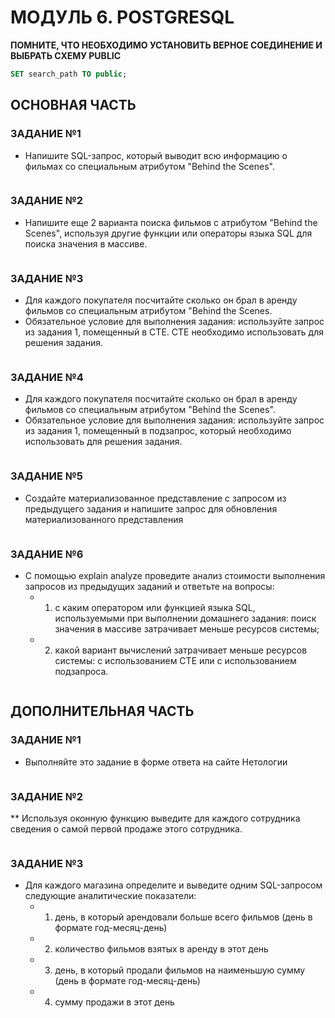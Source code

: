 # МОДУЛЬ 6. POSTGRESQL
**ПОМНИТЕ, ЧТО НЕОБХОДИМО УСТАНОВИТЬ ВЕРНОЕ СОЕДИНЕНИЕ И ВЫБРАТЬ СХЕМУ PUBLIC**
```SQL
SET search_path TO public;
```

## ОСНОВНАЯ ЧАСТЬ

### ЗАДАНИЕ №1
* Напишите SQL-запрос, который выводит всю информацию о фильмах со специальным атрибутом "Behind the Scenes".
```SQL

```

### ЗАДАНИЕ №2
* Напишите еще 2 варианта поиска фильмов с атрибутом "Behind the Scenes", используя другие функции или операторы языка SQL для поиска значения в массиве.
```SQL

```

### ЗАДАНИЕ №3
* Для каждого покупателя посчитайте сколько он брал в аренду фильмов со специальным атрибутом "Behind the Scenes.
* Обязательное условие для выполнения задания: используйте запрос из задания 1, помещенный в CTE. CTE необходимо использовать для решения задания.
```SQL

```

### ЗАДАНИЕ №4
* Для каждого покупателя посчитайте сколько он брал в аренду фильмов со специальным атрибутом "Behind the Scenes".
* Обязательное условие для выполнения задания: используйте запрос из задания 1, помещенный в подзапрос, который необходимо использовать для решения задания.
```SQL

```

### ЗАДАНИЕ №5
* Создайте материализованное представление с запросом из предыдущего задания и напишите запрос для обновления материализованного представления
```SQL

```

### ЗАДАНИЕ №6
* С помощью explain analyze проведите анализ стоимости выполнения запросов из предыдущих заданий и ответьте на вопросы:
  * 1. с каким оператором или функцией языка SQL, используемыми при выполнении домашнего задания: поиск значения в массиве затрачивает меньше ресурсов системы;
  * 2. какой вариант вычислений затрачивает меньше ресурсов системы: с использованием CTE или с использованием подзапроса.
```SQL

```

## ДОПОЛНИТЕЛЬНАЯ ЧАСТЬ

### ЗАДАНИЕ №1
* Выполняйте это задание в форме ответа на сайте Нетологии
```SQL

```
### ЗАДАНИЕ №2
** Используя оконную функцию выведите для каждого сотрудника сведения о самой первой продаже этого сотрудника.
```SQL

```

### ЗАДАНИЕ №3
* Для каждого магазина определите и выведите одним SQL-запросом следующие аналитические показатели:
   * 1. день, в который арендовали больше всего фильмов (день в формате год-месяц-день)
   * 2. количество фильмов взятых в аренду в этот день
   * 3. день, в который продали фильмов на наименьшую сумму (день в формате год-месяц-день)
   * 4. сумму продажи в этот день

```SQL

```



